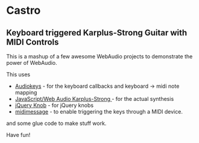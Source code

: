 Castro
======

## Keyboard triggered Karplus-Strong Guitar with MIDI Controls

This is a mashup of a few awesome WebAudio projects to demonstrate the power of WebAudio.

This uses

- [Audiokeys](https://github.com/kylestetz/AudioKeys) - for the keyboard callbacks and keyboard -> midi note mapping
- [JavaScript/Web Audio Karplus-Strong ](https://github.com/mrahtz/javascript-karplus-strong) - for the actual synthesis
- [jQuery Knob](https://github.com/aterrien/jQuery-Knob) - for jQuery knobs
- [midimessage](https://github.com/notthetup/midimessage) - to enable triggering the keys through a MIDI device.

and some glue code to make stuff work.

Have fun!
